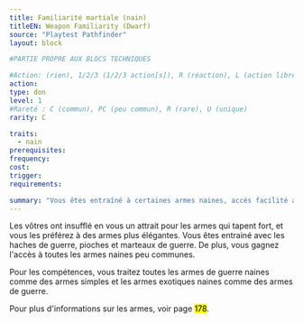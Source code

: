 ```yaml
---
title: Familiarité martiale (nain)
titleEN: Weapon Familiarity (Dwarf)
source: "Playtest Pathfinder"
layout: block

#PARTIE PROPRE AUX BLOCS TECHNIQUES

#Action: (rien), 1/2/3 (1/2/3 action[s]), R (réaction), L (action libre)
action: 
type: don
level: 1
#Rareté : C (commun), PC (peu commun), R (rare), U (unique)
rarity: C

traits:
  - nain
prerequisites:
frequency:
cost:
trigger:
requirements:

summary: "Vous êtes entraîné à certaines armes naines, accès facilité aux autres armes naines."
---
```


Les vôtres ont insufflé en vous un attrait pour les armes qui tapent fort, et vous les préférez à des armes plus élégantes. Vous êtes entrainé avec les haches de guerre, pioches et marteaux de guerre. De plus, vous gagnez l'accès à toutes les armes naines peu communes.

Pour les compétences, vous traitez toutes les armes de guerre naines comme des armes simples et les armes exotiques naines comme des armes de guerre.

Pour plus d'informations sur les armes, voir page <mark>178</mark>.